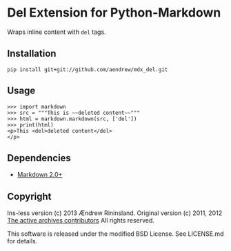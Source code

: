 Del Extension for Python-Markdown
=====================================

Wraps inline content with `del` tags.


Installation
------------

    pip install git+git://github.com/aendrew/mdx_del.git


Usage
-----

    >>> import markdown
    >>> src = """This is ~~deleted content~~""" 
    >>> html = markdown.markdown(src, ['del'])
    >>> print(html)
    <p>This <del>deleted content</del>
    </p>


Dependencies
------------

* [Markdown 2.0+](http://www.freewisdom.org/projects/python-markdown/)


Copyright
---------
Ins-less version (c) 2013 Ændrew Rininsland.
Original version (c) 2011, 2012 [The active archives contributors](http://activearchives.org/)
All rights reserved.

This software is released under the modified BSD License. 
See LICENSE.md for details.
